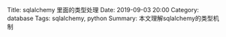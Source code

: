 Title: sqlalchemy 里面的类型处理
Date: 2019-09-03 20:00
Category: database
Tags: sqlalchemy, python
Summary: 本文理解sqlalchemy的类型机制



